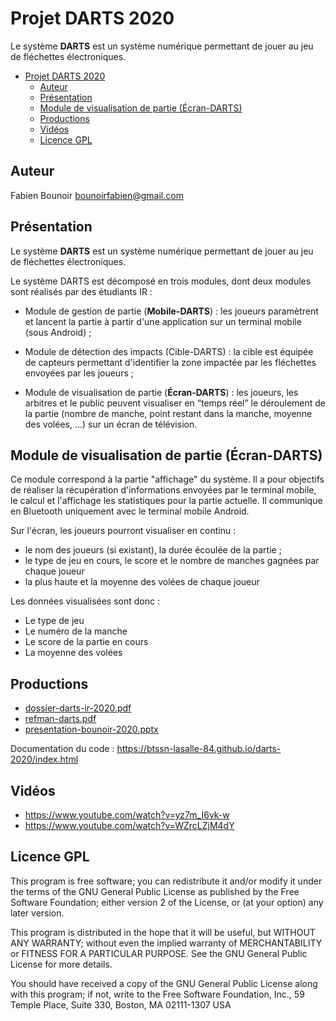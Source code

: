 # Projet DARTS 2020

Le système **DARTS** est un système numérique permettant de jouer au jeu de fléchettes électroniques.

- [Projet DARTS 2020](#projet-darts-2020)
  - [Auteur](#auteur)
  - [Présentation](#présentation)
  - [Module de visualisation de partie (Écran-DARTS)](#module-de-visualisation-de-partie-écran-darts)
  - [Productions](#productions)
  - [Vidéos](#vidéos)
  - [Licence GPL](#licence-gpl)

## Auteur

Fabien Bounoir <bounoirfabien@gmail.com>

## Présentation

Le système **DARTS** est un système numérique permettant de jouer au jeu de fléchettes électroniques.

Le système DARTS est décomposé en trois modules, dont deux modules sont réalisés par des étudiants IR :

* Module de gestion de partie (**Mobile-DARTS**) : les joueurs paramètrent et lancent la partie à partir d'une application sur un terminal mobile (sous Android) ;

* Module de détection des impacts (Cible-DARTS) : la cible est équipée de capteurs permettant d'identifier la zone impactée par les fléchettes envoyées par les joueurs ;

* Module de visualisation de partie (**Écran-DARTS**) : les joueurs, les arbitres et le public peuvent visualiser en “temps réel” le déroulement de la partie (nombre de manche, point restant dans la manche, moyenne des volées, ...) sur un écran de télévision.

## Module de visualisation de partie (Écran-DARTS)

Ce module correspond à la partie "affichage" du système. Il a pour objectifs de réaliser la récupération d'informations envoyées par le terminal mobile, le calcul et l'affichage les statistiques pour la partie actuelle. Il communique en Bluetooth uniquement avec le terminal mobile Android.

Sur l'écran, les joueurs pourront visualiser en continu :

* le nom des joueurs (si existant), la durée écoulée de la partie ;
* le type de jeu en cours, le score et le nombre de manches gagnées par chaque joueur
* la plus haute et la moyenne des volées de chaque joueur

Les données visualisées sont donc :

* Le type de jeu
* Le numéro de la manche
* Le score de la partie en cours
* La moyenne des volées

## Productions

- [dossier-darts-ir-2020.pdf](dossier-darts-ir-2020.pdf)
- [refman-darts.pdf](refman-darts.pdf)
- [presentation-bounoir-2020.pptx](presentation-bounoir-2020.pptx)

Documentation du code : https://btssn-lasalle-84.github.io/darts-2020/index.html

## Vidéos

- https://www.youtube.com/watch?v=yz7m_I6vk-w
- https://www.youtube.com/watch?v=WZrcLZjM4dY

## Licence GPL

This program is free software; you can redistribute it and/or modify
it under the terms of the GNU General Public License as published by
the Free Software Foundation; either version 2 of the License, or
(at your option) any later version.

This program is distributed in the hope that it will be useful,
but WITHOUT ANY WARRANTY; without even the implied warranty of
MERCHANTABILITY or FITNESS FOR A PARTICULAR PURPOSE. See the
GNU General Public License for more details.

You should have received a copy of the GNU General Public License
along with this program; if not, write to the Free Software
Foundation, Inc., 59 Temple Place, Suite 330, Boston, MA 02111-1307 USA
